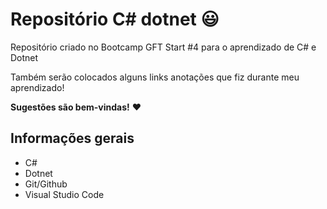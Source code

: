 # Repositório C# dotnet :smiley:
Repositório criado no Bootcamp GFT Start #4 para o aprendizado de C# e Dotnet

Também serão colocados alguns links anotações que fiz durante meu aprendizado!

**Sugestões são bem-vindas!** :heart:

## Informações gerais
- C#
- Dotnet
- Git/Github
- Visual Studio Code
